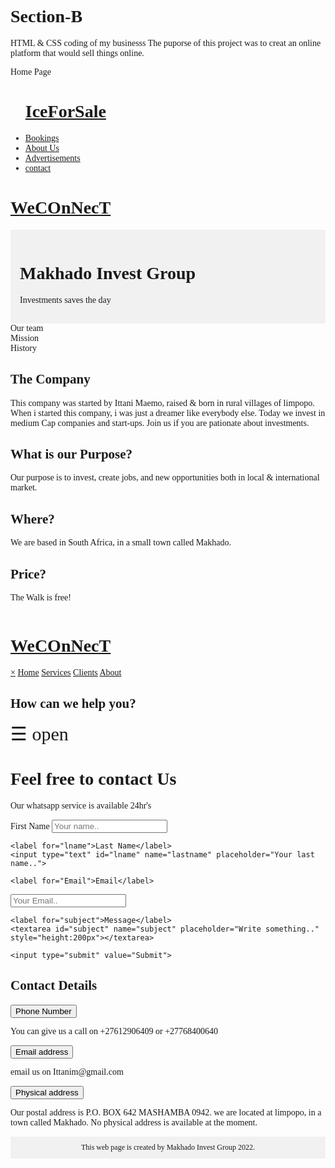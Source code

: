 # Section-B
HTML & CSS coding of my businesss 
The puporse of this project was to creat an online platform that would sell things online.

Home Page

<html>
<head>
<tittle></tittle>
<meta charset="UTF-8">
<link rel="stylesheet" href="home.css">
<meta name="viewport" content="width=device-width, initial-scale=1">
</head>
<body>
<ul>
<a href='home.html'><h1>IceForSale</h1></a>
<li><a href='register.html'>Bookings</a></li>
<li><a href='About.html'>About Us</a></li>
<li><a href="#">Advertisements</a></li>
<li><a href="Contact.html">contact</a></li>
</ul>

</body>
</html>

<!DOCTYPE html>
<html>
<head>
<a href='home.html'><h1>WeCOnNecT</h1></a>
<meta name="viewport" content="width=device-width, initial-scale=1.0">
<meta charset="UTF-8">
<link rel="stylesheet" href="About.css">
</head>
<body style="font-family:Verdana;">

<div style="background-color:#f1f1f1;padding:15px;">
  <h1>Makhado Invest Group</h1>
 <p> Investments saves the day</p>
</div>

<div style="overflow:auto">
  <div class="menu">
    <div class="menuitem">Our team</div>
    <div class="menuitem">Mission</div>
    <div class="menuitem">History</div>
  </div>

  <div class="main">
    <h2>The Company</h2>
    <p>This company was started by Ittani Maemo, raised & born in rural villages of limpopo. When i started this company, i was just a dreamer like everybody else. Today we invest in medium Cap companies and start-ups. Join us if you are pationate about investments.</p>
    
  </div>

  <div class="right">
    <h2>What is our Purpose?</h2>
    <p>Our purpose is to invest, create jobs, and new opportunities both in local & international market.</p>
    <h2>Where?</h2>
    <p>We are based in South Africa, in a small town called Makhado.</p>
    <h2>Price?</h2>
    <p>The Walk is free!</p>
  </div>
</div>
<html>
<head>
<a href='home.html'><h1>WeCOnNecT</h1></a>
<link rel="stylesheet" href="Contact.css">
<meta name="viewport" content="width=device-width, initial-scale=1">
</head>
<body>
<div id="mySidenav" class="sidenav">
  <a href="javascript:void(0)" class="closebtn" onclick="closeNav()">&times;</a>
  <a href='home.html'>Home</a>
  <a href="#">Services</a>
  <a href="#">Clients</a>
  <a href="#">About</a>
</div>

<div id="main">
  <h2>How can we help you?</h2>
  <span style="font-size:30px;cursor:pointer" onclick="openNav()">&#9776; open</span>
</div>

<script>
function openNav() {
  document.getElementById("mySidenav").style.width = "250px";
  document.getElementById("main").style.marginLeft = "250px";
}

function closeNav() {
  document.getElementById("mySidenav").style.width = "0";
  document.getElementById("main").style.marginLeft= "0";
}
</script>
<h1>Feel free to contact Us</h1>
<p> Our whatsapp service is available 24hr's</p>

<div class="container">
  <form action="/action_page.php">
    <label for="fname">First Name</label>
    <input type="text" id="fname" name="firstname" placeholder="Your name..">

    <label for="lname">Last Name</label>
    <input type="text" id="lname" name="lastname" placeholder="Your last name..">

    <label for="Email">Email</label>
  <input type="text" id="Email" name="Email" placeholder="Your Email..">

    <label for="subject">Message</label>
    <textarea id="subject" name="subject" placeholder="Write something.." style="height:200px"></textarea>

    <input type="submit" value="Submit">
  </form>
</div>
<h2>Contact Details</h2>

<button class="accordion">Phone Number</button>
<div class="panel">
  <p>You can give us a call on +27612906409 or +27768400640</p>
</div>

<button class="accordion">Email address</button>
<div class="panel">
  <p>email us on Ittanim@gmail.com </p>
</div>

<button class="accordion">Physical address</button>
<div class="panel">
  <p>Our postal address is P.O. BOX 642 MASHAMBA 0942. we are located at limpopo, in a town called Makhado. No physical address is available at the moment. </p>
</div>

<script>
var acc = document.getElementsByClassName("accordion");
var i;

for (i = 0; i < acc.length; i++) {
  acc[i].addEventListener("click", function() {
    this.classList.toggle("active");
    var panel = this.nextElementSibling;
    if (panel.style.display === "block") {
      panel.style.display = "none";
    } else {
      panel.style.display = "block";
    }
  });
}
</script>

</body>
</html>


<div style="background-color:#f1f1f1;text-align:center;padding:10px;margin-top:7px;font-size:12px;"> This web page is created by Makhado Invest Group 2022.</div>

</body>
</html>
